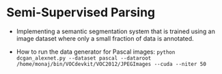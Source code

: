 # Semi-Supervised Parsing #

- Implementing a semantic segmentation system that is trained using an image dataset where only a small fraction of data is annotated.

- How to run the data generator for Pascal images:
`python dcgan_alexnet.py --dataset pascal --dataroot /home/monaj/bin/VOCdevkit/VOC2012/JPEGImages --cuda --niter 50`